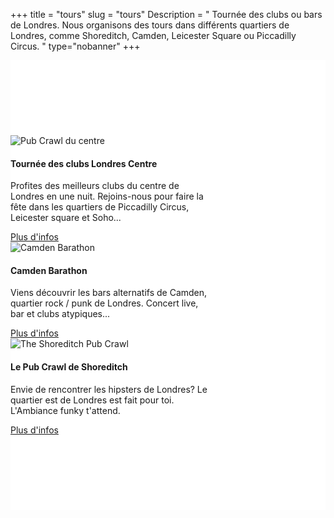 +++
title = "tours"
slug = "tours"
Description = " Tournée des clubs ou bars de Londres. Nous organisons des tours dans différents quartiers de Londres, comme Shoreditch, Camden, Leicester Square ou Piccadilly Circus. "
type="nobanner"
+++



<section class="mbr-section mbr-after-navbar" id="msg-box5-1u" style="background-color: rgb(255, 255, 255); padding-top: 120px; padding-bottom: 120px;">


<div class="container">
  <div class="row">
    <div class="col-12 col-md-4">
      <div class="card" style="width: 20rem;">
  <img class="card-img-top" src="/images/pub-crawl-london.jpg" alt="Pub Crawl du centre">
  <div class="card-block">
    <h4 class="card-title">Tournée des clubs Londres Centre</h4>
    <p class="card-text">Profites des meilleurs clubs du centre de Londres en une nuit. Rejoins-nous pour faire la fête dans les quartiers de Piccadilly Circus, Leicester square et Soho...</p>
    <a href="/fr/the-tours/central-london-pub-crawl/" class="btn btn-success">Plus d'infos</a>
  </div>
</div>
    </div>
    <div class="col-12 col-md-4">
      <div class="card" style="width: 20rem;">
  <img class="card-img-top" src="/images/camden-pub-crawl-1.jpg" alt="Camden Barathon">
  <div class="card-block">
    <h4 class="card-title">Camden Barathon</h4>
    <p class="card-text">Viens découvrir les bars alternatifs de Camden, quartier rock / punk de Londres. Concert live, bar et clubs atypiques...</p>
    <a href="/fr/the-tours/camden-barathon/" class="btn btn-success">Plus d'infos</a>
  </div>
</div>
    </div>
    <div class="col-12 col-md-4">
      <div class="card" style="width: 20rem;">
  <img class="card-img-top" src="/images/the-shoreditch-pubcrawl.jpg" alt="The Shoreditch Pub Crawl">
  <div class="card-block">
    <h4 class="card-title">Le Pub Crawl de Shoreditch</h4>
    <p class="card-text">Envie de rencontrer les hipsters de Londres? Le quartier est de Londres est fait pour toi. L'Ambiance funky t'attend.</p>
    <a href="/fr/the-tours/le-pub-crawl-de-shoreditch/" class="btn btn-success">Plus d'infos</a>
  </div>
</div>
    </div>
  </div>
</div>




</section>
